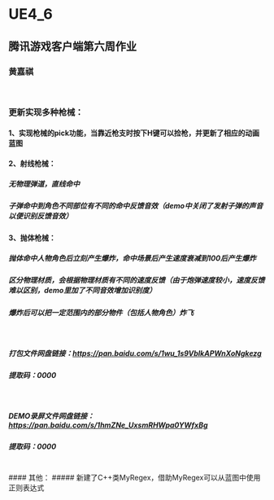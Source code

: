 # UE4_6
## 腾讯游戏客户端第六周作业
### 黄嘉祺

<br/>

### 更新实现多种枪械：
#### 1、实现枪械的pick功能，当靠近枪支时按下H键可以捡枪，并更新了相应的动画蓝图
#### 2、射线枪械：
##### 无物理弹道，直线命中
##### 子弹命中到角色不同部位有不同的命中反馈音效（demo中关闭了发射子弹的声音以便识别反馈音效）
#### 3、抛体枪械：
##### 抛体命中人物角色后立刻产生爆炸，命中场景后产生速度衰减到100后产生爆炸
##### 区分物理材质，会根据物理材质有不同的速度反馈（由于炮弹速度较小，速度反馈难以区别，demo里加了不同音效增加识别度）
##### 爆炸后可以把一定范围内的部分物件（包括人物角色）炸飞

<br/>

##### 打包文件网盘链接：https://pan.baidu.com/s/1wu_1s9VblkAPWnXoNgkezg 
##### 提取码：0000

<br/>

#####  DEMO录屏文件网盘链接：https://pan.baidu.com/s/1hmZNe_UxsmRHWpa0YWfxBg 
#####  提取码：0000

<br/>
#### 其他：
##### 新建了C++类MyRegex，借助MyRegex可以从蓝图中使用正则表达式